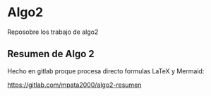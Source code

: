 # Algo2

Reposobre los trabajo de algo2

## Resumen de Algo 2

Hecho en gitlab proque procesa directo formulas LaTeX y Mermaid:

https://gitlab.com/mpata2000/algo2-resumen
